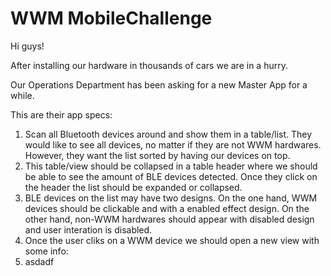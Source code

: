 # WWM MobileChallenge

Hi guys!

After installing our hardware in thousands of cars we are in a hurry.

Our Operations Department has been asking for a new Master App for a while.

This are their app specs:

1. Scan all Bluetooth devices around and show them in a table/list. They would like to see all devices, no matter if they are not WWM hardwares. However, they want the list sorted by having our devices on top.
2. This table/view should be collapsed in a table header where we should be able to see the amount of BLE devices detected. Once they click on the header the list should be expanded or collapsed.
3. BLE devices on the list may have two designs. On the one hand, WWM devices should be clickable and with a enabled effect design. On the other hand, non-WWM hardwares should appear with disabled design and user interation is disabled.
4. Once the user cliks on a WWM device we should open a new view with some info:
  1. asdadf
